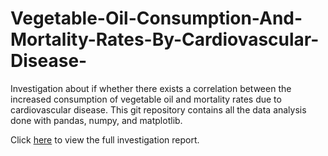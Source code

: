 # Vegetable-Oil-Consumption-And-Mortality-Rates-By-Cardiovascular-Disease-
Investigation about if whether there exists a correlation between the increased consumption of vegetable oil and mortality rates due to cardiovascular disease. This git repository contains all the data analysis done with pandas, numpy, and matplotlib.

Click <a href='https://drive.google.com/file/d/1noAH6rxctHxVng42ey_MZwY15mVaDOO5/view'>here</a> to view the full investigation report.


